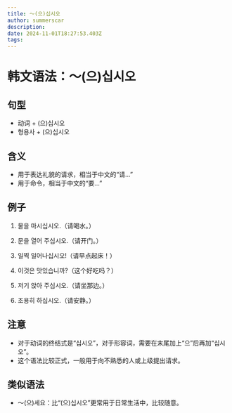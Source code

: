 ```yaml
---
title: 〜(으)십시오
author: summerscar
description:
date: 2024-11-01T18:27:53.403Z
tags:
---
```


# 韩文语法：〜(으)십시오

## 句型
- 动词 + (으)십시오
- 형용사 + (으)십시오

## 含义
- 用于表达礼貌的请求，相当于中文的“请...”
- 用于命令，相当于中文的“要...”

## 例子
1. <Speak>물을 마시십시오.</Speak>（请喝水。）
2. <Speak>문을 열어 주십시오.</Speak>（请开门。）
3. <Speak>일찍 일어나십시오!</Speak>（请早点起床！）

1. <Speak>이것은 맛있습니까?</Speak>（这个好吃吗？）
2. <Speak>저기 앉아 주십시오.</Speak>（请坐那边。）
3. <Speak>조용히 하십시오.</Speak>（请安静。）

## 注意
- 对于动词的终结式是“십시오”，对于形容词，需要在末尾加上“으”后再加“십시오”。
- 这个语法比较正式，一般用于向不熟悉的人或上级提出请求。

## 类似语法
- 〜(으)세요：比“(으)십시오”更常用于日常生活中，比较随意。